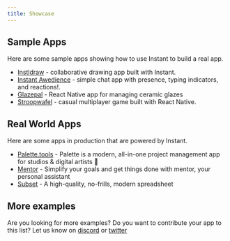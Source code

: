 ```yaml
---
title: Showcase
---
```


## Sample Apps

Here are some sample apps showing how to use Instant to build a real app.

- [Instldraw](https://github.com/jsventures/instldraw) - collaborative drawing app built with Instant.
- [Instant Awedience](https://github.com/nezaj/instant-awedience) - simple chat app with presence, typing indicators, and reactions!.
- [Glazepal](https://github.com/reichert621/glazepal) - React Native app for managing ceramic glazes
- [Stroopwafel](https://github.com/jsventures/stroopwafel) - casual multiplayer
  game built with React Native.

## Real World Apps

Here are some apps in production that are powered by Instant.

- [Palette.tools](https://palette.tools) - Palette is a modern, all-in-one project management app for studios & digital artists 🎨
- [Mentor](https://goalmentor.app/) - Simplify your goals and get things done with mentor, your personal assistant
- [Subset](https://subset.so/) - A high-quality, no-frills, modern spreadsheet

## More examples

Are you looking for more examples? Do you want to contribute your app to this list? Let us know on [discord](https://discord.gg/8J6kZfV) or [twitter](https://twitter.com/intent/tweet?text=%40useinstantdb)
